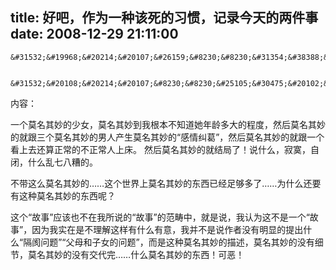 title: 好吧，作为一种该死的习惯，记录今天的两件事
date: 2008-12-29 21:11:00
---

    &#31532;&#19968;&#20214;&#20107;&#26159;&#8230;&#8230;&#31354;&#38388;&#26354;&#32447;&#36825;&#19968;&#33410;&#24590;&#20040;&#36825;&#20040;&#38590;&#25026;&#8230;&#8230;&#25105;&#33258;&#24049;&#22826;&#19981;&#35748;&#30495;&#20102;&#8230;&#8230;&#25105;&#8230;&#8230;&#20808;&#26080;&#35821;&#20102;

     &#31532;&#20108;&#20214;&#20107;&#8230;&#8230;&#25105;&#30475;&#20102;&#19968;&#37096;&#28459;&#30011;&#65292;&#25105;&#21360;&#35937;&#20013;&#25105;&#20197;&#21069;&#30475;&#36807;&#8230;&#8230;&#20294;&#26159;&#24590;&#20040;&#23601;&#24819;&#19981;&#36215;&#26469;&#20102;&#21602;&#8230;&#8230;&#28982;&#21518;&#20877;&#30475;&#20102;&#19968;&#36941;&#65292;&#21483;&#20570;&#12298;&#28342;&#35299;&#23569;&#22899;&#12299;

 &#20869;&#23481;&#65306;

 &#19968;&#20010;&#33707;&#21517;&#20854;&#22937;&#30340;&#23569;&#22899;&#65292;&#33707;&#21517;&#20854;&#22937;&#21040;&#25105;&#26681;&#26412;&#19981;&#30693;&#36947;&#22905;&#24180;&#40836;&#22810;&#22823;&#30340;&#31243;&#24230;&#65292;&#28982;&#21518;&#33707;&#21517;&#20854;&#22937;&#30340;&#23601;&#36319;&#19977;&#20010;&#33707;&#21517;&#20854;&#22937;&#30340;&#30007;&#20154;&#20135;&#29983;&#33707;&#21517;&#20854;&#22937;&#30340;&#8220;&#24863;&#24773;&#32416;&#33883;&#8221;&#65292;&#28982;&#21518;&#33707;&#21517;&#20854;&#22937;&#30340;&#23601;&#36319;&#19968;&#20010;&#30475;&#19978;&#21435;&#36824;&#31639;&#27491;&#24120;&#30340;&#19981;&#27491;&#24120;&#20154;&#19978;&#24202;&#12290; &#28982;&#21518;&#33707;&#21517;&#20854;&#22937;&#30340;&#23601;&#32467;&#23616;&#20102;&#65281;&#35828;&#20160;&#20040;&#65292;&#23490;&#23518;&#65292;&#33258;&#38381;&#65292;&#20160;&#20040;&#20081;&#19971;&#20843;&#31967;&#30340;&#12290;

 &#19981;&#24102;&#36825;&#20040;&#33707;&#21517;&#20854;&#22937;&#30340;&#8230;&#8230;&#36825;&#20010;&#19990;&#30028;&#19978;&#33707;&#21517;&#20854;&#22937;&#30340;&#19996;&#35199;&#24050;&#32463;&#36275;&#22815;&#22810;&#20102;&#8230;&#8230;&#20026;&#20160;&#20040;&#36824;&#35201;&#26377;&#36825;&#31181;&#33707;&#21517;&#20854;&#22937;&#30340;&#19996;&#35199;&#21602;&#65311;

 &#36825;&#20010;&#8220;&#25925;&#20107;&#8221;&#24212;&#35813;&#20063;&#19981;&#22312;&#25105;&#25152;&#35828;&#30340;&#8220;&#25925;&#20107;&#8221;&#30340;&#33539;&#30068;&#20013;&#65292;&#23601;&#26159;&#35828;&#65292;&#25105;&#35748;&#20026;&#36825;&#19981;&#26159;&#19968;&#20010;&#8220;&#25925;&#20107;&#8221;&#65292;&#22240;&#20026;&#25105;&#23454;&#22312;&#26159;&#19981;&#29702;&#35299;&#36825;&#26679;&#26377;&#20160;&#20040;&#26377;&#24847;&#65292;&#25105;&#24182;&#19981;&#26159;&#35828;&#20316;&#32773;&#27809;&#26377;&#26126;&#26174;&#30340;&#25552;&#20986;&#20160;&#20040;&#8220;&#38548;&#38402;&#38382;&#39064;&#8221;&#8220;&#29238;&#27597;&#21644;&#23376;&#22899;&#30340;&#38382;&#39064;&#8221;&#65292;&#32780;&#26159;&#36825;&#31181;&#33707;&#21517;&#20854;&#22937;&#30340;&#25551;&#36848;&#65292;&#33707;&#21517;&#20854;&#22937;&#30340;&#27809;&#26377;&#32454;&#33410;&#65292;&#33707;&#21517;&#20854;&#22937;&#30340;&#27809;&#26377;&#20132;&#20195;&#23436;&#8230;&#8230;&#20160;&#20040;&#33707;&#21517;&#20854;&#22937;&#30340;&#19996;&#35199;&#65281;&#21487;&#24694;&#65281;

